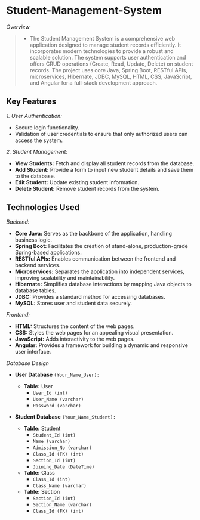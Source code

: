 # Student-Management-System
*Overview*
>* The Student Management System is a comprehensive web application designed to manage student records efficiently. It incorporates modern technologies to provide a robust and scalable solution. The system supports user authentication and offers CRUD operations (Create, Read, Update, Delete) on student records. The project uses core Java, Spring Boot, RESTful APIs, microservices, Hibernate, JDBC, MySQL, HTML, CSS, JavaScript, and Angular for a full-stack development approach.

## Key Features
*1. User Authentication:*
* Secure login functionality.
* Validation of user credentials to ensure that only authorized users can access the system.
  
*2. Student Management:*
* **View Students:** Fetch and display all student records from the database.
* **Add Student:** Provide a form to input new student details and save them to the database.
* **Edit Student:** Update existing student information.
* **Delete Student:** Remove student records from the system.

## Technologies Used
*Backend:*
* **Core Java:** Serves as the backbone of the application, handling business logic.
* **Spring Boot:** Facilitates the creation of stand-alone, production-grade Spring-based applications.
* **RESTful APIs:** Enables communication between the frontend and backend services.
* **Microservices:** Separates the application into independent services, improving scalability and maintainability.
* **Hibernate:** Simplifies database interactions by mapping Java objects to database tables.
* **JDBC:** Provides a standard method for accessing databases.
* **MySQL:** Stores user and student data securely.

*Frontend:*
* **HTML:** Structures the content of the web pages.
* **CSS:** Styles the web pages for an appealing visual presentation.
* **JavaScript:** Adds interactivity to the web pages.
* **Angular:** Provides a framework for building a dynamic and responsive user interface.

*Database Design*
* **User Database** `(Your_Name_User):`
   * **Table:**  User
      *  `User_Id (int)`
      * `User_Name (varchar)`
      * `Password (varchar)`

* **Student Database** `(Your_Name_Student):`
   * **Table:**  Student
      * `Student_Id (int)`
      * `Name (varchar)`
      * `Admission_No (varchar)`
      * `Class_Id (FK) (int)`
      * `Section_Id (int)`
      * `Joining_Date (DateTime)`
   * **Table:**  Class
      * `Class_Id (int)`
      * `Class_Name (varchar)`
   * **Table:**  Section
      * `Section_Id (int)`
      * `Section_Name (varchar)`
      * `Class_Id (FK) (int)`

 




